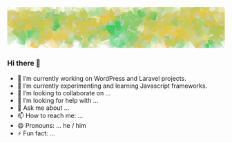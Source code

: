[![Header](https://raw.githubusercontent.com/xlcrdev/xlcrdev/main/banner-lemon-lime-cubed.png "Header")](https://xlcr.dev/)

### Hi there 👋

- 🔭 I’m currently working on WordPress and Laravel projects. 
- 🌱 I’m currently experimenting and learning Javascript frameworks.
- 👯 I’m looking to collaborate on ... 
- 🤔 I’m looking for help with ...
- 💬 Ask me about ...
- 📫 How to reach me: ...
- 😄 Pronouns: ... he / him
- ⚡ Fun fact: ... 

